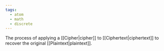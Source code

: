 ```yaml
---
tags:
  - atom
  - math
  - discrete
---
```

The process of applying a [[Cipher|cipher]] to [[Ciphertext|ciphertext]] to recover the original [[Plaintext|plaintext]].